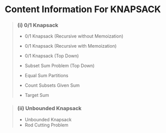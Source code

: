 # Content Information For KNAPSACK

> ### (i) 0/1 Knapsack
>
> - 0/1 Knapsack (Recursive without Memoization)
>
> - 0/1 Knapsack (Recursive with Memoization)
>
> - 0/1 Knapsack (Top Down)
>
> - Subset Sum Problem (Top Down)
>
> - Equal Sum Partitions
>
> - Count Subsets Given Sum
>
> - Target Sum

> ### (ii) Unbounded Knapsack
>
> - Unbounded Knapsack
> - Rod Cutting Problem
